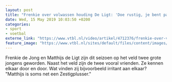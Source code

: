 ```yaml
---
layout: post
title: "Frenkie over volwassen houding De Ligt: 'Doe rustig, je bent pas 19'"
date: Wed, 15 May 2019 10:03:50 +0200
categories: 
- sport 
- voetbal 
externe_link: "https://www.vtbl.nl/video/artikel/4712376/frenkie-over-volwassen-houding-de-ligt-doe-rustig-je-bent-pas-19"
feature_image: "https://www.vtbl.nl/sites/default/files/content/images/2019/05/15/Copyright-ProShots-3379793.jpg"
---
```


Frenkie de Jong en Matthijs de Ligt zijn dit seizoen op het veld twee grote jongens geworden. Naast het veld zijn de twee vooral vrienden. Ze kennen elkaar door en door. Wat vinden zij bijvoorbeeld irritant aan elkaar? "Matthijs is soms net een Zestigplusser."
